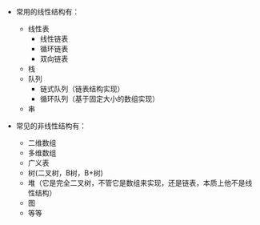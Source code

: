 * 常用的线性结构有：
  * 线性表
    * 线性链表
    * 循环链表
    * 双向链表
  * 栈
  * 队列
    * 链式队列（链表结构实现）
    * 循环队列（基于固定大小的数组实现）
  * 串

* 常见的非线性结构有：
  * 二维数组
  * 多维数组
  * 广义表
  * 树(二叉树，B树，B+树)
  * 堆（它是完全二叉树，不管它是数组来实现，还是链表，本质上他不是线性结构）
  * 图
  * 等等